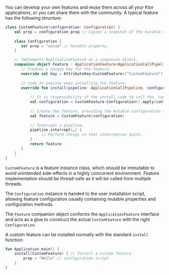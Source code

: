 [//]: # (title: Creating custom features)

<microformat>
<var name="example_name" value="custom-feature"/>
<include src="lib.xml" include-id="download_example"/>
</microformat>

<include src="lib.xml" include-id="outdated_warning"/>

You can develop your own features and reuse them across all your Ktor applications, or you can share them with the community.
A typical feature has the following structure:

```kotlin
class CustomFeature(configuration: Configuration) {
    val prop = configuration.prop // Copies a snapshot of the mutable config into an immutable property.
    
    class Configuration {
       var prop = "value" // Mutable property.
    }

    // Implements ApplicationFeature as a companion object.
    companion object Feature : ApplicationFeature<ApplicationCallPipeline, CustomFeature.Configuration, CustomFeature> {
       // Creates a unique key for the feature.
       override val key = AttributeKey<CustomFeature>("CustomFeature")
       
       // Code to execute when installing the feature.
       override fun install(pipeline: ApplicationCallPipeline, configure: Configuration.() -> Unit): CustomFeature {
           
           // It is responsibility of the install code to call the `configure` method with the mutable configuration.
           val configuration = CustomFeature.Configuration().apply(configure)
           
           // Create the feature, providing the mutable configuration so the feature reads it keeping an immutable copy of the properties. 
           val feature = CustomFeature(configuration)
           
           // Intercept a pipeline.
           pipeline.intercept(…) { 
                // Perform things in that interception point.
           }
           return feature
       }
    }
}
```

`CustomFeature` is a feature instance class, which should be immutable to avoid unintended side-effects in a highly concurrent environment.
Feature implementation should be thread-safe as it will be called from multiple threads.

The `Configuration` instance is handed to the user installation script, allowing feature configuration usually containing mutable properties and configuration methods.

The `Feature` companion object conforms the `ApplicationFeature` interface and acts as a glue to construct the actual `CustomFeature` with the right `Configuration`.

A custom feature can be installed normally with the standard `install` function:

```kotlin
fun Application.main() {
    install(CustomFeature) { // Install a custom feature
        prop = "Hello" // configuration script
    }
}
```
